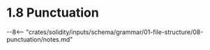 <!-- This file is generated automatically by infrastructure scripts. Please don't edit by hand. -->

# 1.8 Punctuation

--8<-- "crates/solidity/inputs/schema/grammar/01-file-structure/08-punctuation/notes.md"
